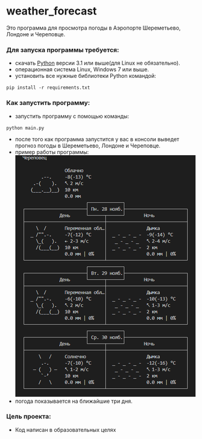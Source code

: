 # weather_forecast
Это программа для просмотра погоды в Аэропорте Шереметьево, Лондоне и Череповце.
### Для запуска программы требуется:
* скачать [Python](https://www.python.org/) версии 3.1 или выше(для Linux не обязательно).
* операционная система Linux, Windows 7 или выше.
* установить все нужные библиотеки Python командой:
```
pip install -r requirements.txt
```
### Как запустить программу:
* запустить программу с помощью команды:
```
python main.py
```
* после того как программа запустится у вас в консоли выведет прогноз погоды в Шереметьево, Лондоне и Череповце.
* пример работы программы: 
![](/weather_image/weather_2.png)
* погода показывается на ближайшие три дня.
### Цель проекта:
* Код написан в образовательных целях 
